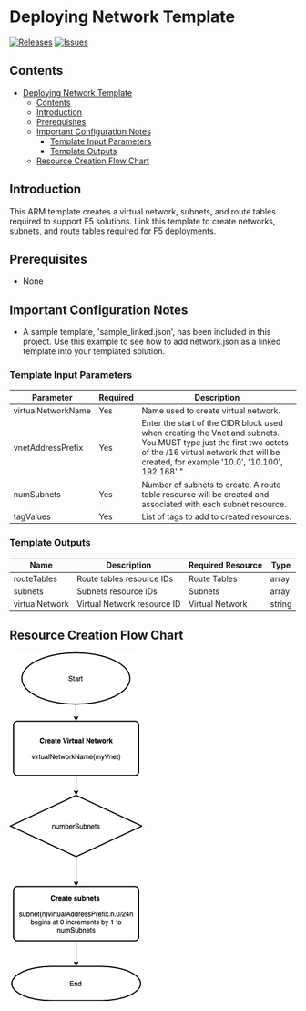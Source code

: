 
# Deploying Network Template

[![Releases](https://img.shields.io/github/release/f5networks/f5-azure-arm-templates-v2.svg)](https://github.com/f5networks/f5-azure-arm-templates-v2/releases)
[![Issues](https://img.shields.io/github/issues/f5networks/f5-azure-arm-templates-v2.svg)](https://github.com/f5networks/f5-azure-arm-templates-v2/issues)

## Contents

- [Deploying Network Template](#deploying-network-template)
  - [Contents](#contents)
  - [Introduction](#introduction)
  - [Prerequisites](#prerequisites)
  - [Important Configuration Notes](#important-configuration-notes)
    - [Template Input Parameters](#template-input-parameters)
    - [Template Outputs](#template-outputs)
  - [Resource Creation Flow Chart](#resource-creation-flow-chart)

## Introduction

This ARM template creates a virtual network, subnets, and route tables required to support F5 solutions. Link this template to create networks, subnets, and route tables required for F5 deployments.

## Prerequisites

 - None
 
## Important Configuration Notes

 - A sample template, 'sample_linked.json', has been included in this project. Use this example to see how to add network.json as a linked template into your templated solution.


### Template Input Parameters

| Parameter | Required | Description |
| --- | --- | --- |
| virtualNetworkName| Yes | Name used to create virtual network. |
| vnetAddressPrefix | Yes | Enter the start of the CIDR block used when creating the Vnet and subnets.  You MUST type just the first two octets of the /16 virtual network that will be created, for example '10.0', '10.100', 192.168'." |
| numSubnets| Yes | Number of subnets to create. A route table resource will be created and associated with each subnet resource. |
| tagValues| Yes | List of tags to add to created resources. |

### Template Outputs

| Name | Description | Required Resource | Type |
| --- | --- | --- | --- |
| routeTables | Route tables resource IDs | Route Tables | array |
| subnets | Subnets resource IDs | Subnets | array |
| virtualNetwork | Virtual Network resource ID | Virtual Network | string |


## Resource Creation Flow Chart

![Resource Creation Flow Chart](https://github.com/F5Networks/f5-azure-arm-templates-v2/blob/master/examples/images/azure-network-module.png)
